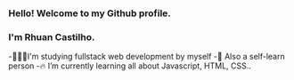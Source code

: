 ### Hello! Welcome to my Github profile. 
### I'm Rhuan Castilho.

-👨🏻‍🎓I'm studying fullstack web development by myself
-🚀 Also a self-learn person 
-🔥 I’m currently learning all about Javascript, HTML, CSS..
